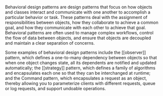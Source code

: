 Behavioral design patterns are design patterns that focus on how objects and classes interact and communicate with one another to accomplish a particular behavior or task. These patterns deal with the assignment of responsibilities between objects, how they collaborate to achieve a common goal, and how they communicate with each other to achieve that goal. Behavioral patterns are often used to manage complex workflows, control the flow of data between objects, and ensure that objects are decoupled and maintain a clear separation of concerns.

Some examples of behavioral design patterns include the [[observer]] pattern, which defines a one-to-many dependency between objects so that when one object changes state, all its dependents are notified and updated automatically; the [[strategy]] pattern, which defines a family of algorithms and encapsulates each one so that they can be interchanged at runtime; and the Command pattern, which encapsulates a request as an object, thereby allowing you to parameterize clients with different requests, queue or log requests, and support undoable operations.